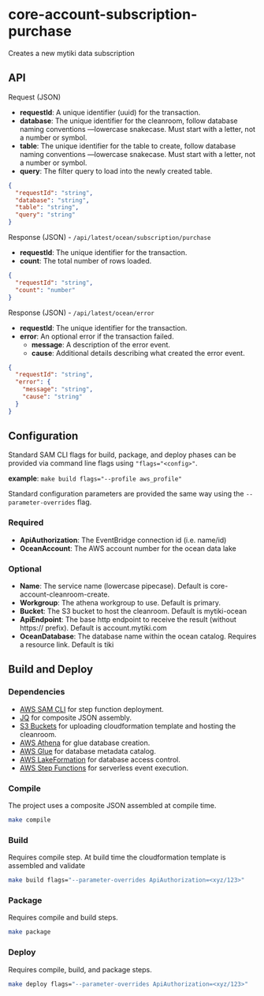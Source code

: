 # core-account-subscription-purchase
Creates a new mytiki data subscription

## API
Request (JSON)

- **requestId**: A unique identifier (uuid) for the transaction.
- **database**: The unique identifier for the cleanroom, follow database naming conventions —lowercase snakecase. Must start with a letter, not a number or symbol. 
- **table**: The unique identifier for the table to create, follow database naming conventions —lowercase snakecase. Must start with a letter, not a number or symbol.
- **query**: The filter query to load into the newly created table.


```json
{
  "requestId": "string",
  "database": "string",
  "table": "string",
  "query": "string"
}
```

Response (JSON) - `/api/latest/ocean/subscription/purchase`

- **requestId**: The unique identifier for the transaction.
- **count**: The total number of rows loaded.

```json
{
  "requestId": "string",
  "count": "number"
}
```

Response (JSON) - `/api/latest/ocean/error`

- **requestId**: The unique identifier for the transaction.
- **error**: An optional error if the transaction failed.
  - **message**: A description of the error event.
  - **cause**: Additional details describing what created the error event.

```json
{
  "requestId": "string",
  "error": {
    "message": "string",
    "cause": "string"
  }
}
```

## Configuration
Standard SAM CLI flags for build, package, and deploy phases can be provided via command line flags using `"flags="<config>"`.

**example**: `make build flags="--profile aws_profile"`

Standard configuration parameters are provided the same way using the `--parameter-overrides` flag.

### Required
- **ApiAuthorization**: The EventBridge connection id (i.e. name/id)
- **OceanAccount**: The AWS account number for the ocean data lake


### Optional
- **Name**: The service name (lowercase pipecase). Default is core-account-cleanroom-create.
- **Workgroup**: The athena workgroup to use. Default is primary.
- **Bucket**: The S3 bucket to host the cleanroom. Default is mytiki-ocean
- **ApiEndpoint**: The base http endpoint to receive the result (without https:// prefix). Default is account.mytiki.com
- **OceanDatabase**: The database name within the ocean catalog. Requires a resource link. Default is tiki

## Build and Deploy

### Dependencies
- [AWS SAM CLI](https://docs.aws.amazon.com/serverless-application-model/latest/developerguide/install-sam-cli.html) for step function deployment.
- [JQ](https://jqlang.github.io/jq/) for composite JSON assembly.
- [S3 Buckets](https://aws.amazon.com/s3/) for uploading cloudformation template and hosting the cleanroom.
- [AWS Athena](https://aws.amazon.com/athena/) for glue database creation.
- [AWS Glue](https://aws.amazon.com/glue/) for database metadata catalog.
- [AWS LakeFormation](https://aws.amazon.com/lake-formation/) for database access control.
- [AWS Step Functions](https://aws.amazon.com/step-functions/) for serverless event execution.

### Compile
The project uses a composite JSON assembled at compile time.

```bash
make compile
```

### Build
Requires compile step. At build time the cloudformation template is assembled and validate

```bash
make build flags="--parameter-overrides ApiAuthorization=<xyz/123>"
```

### Package
Requires compile and build steps.

```bash
make package
```

### Deploy
Requires compile, build, and package steps.

```bash
make deploy flags="--parameter-overrides ApiAuthorization=<xyz/123>"
```
